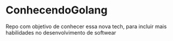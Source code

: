 # ConhecendoGolang  
Repo com objetivo de conhecer essa nova tech, para incluir mais habilidades no desenvolvimento de softwear

